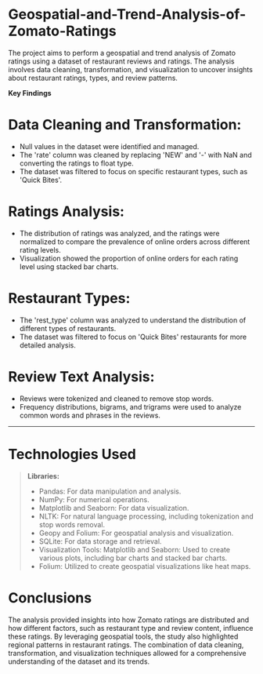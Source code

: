 # Geospatial-and-Trend-Analysis-of-Zomato-Ratings

The project aims to perform a geospatial and trend analysis of Zomato ratings using a dataset of restaurant reviews and ratings. The analysis involves data cleaning, transformation, and visualization to uncover insights about restaurant ratings, types, and review patterns.

**Key Findings**

# Data Cleaning and Transformation:
* Null values in the dataset were identified and managed.
* The 'rate' column was cleaned by replacing 'NEW' and '-' with NaN and converting the ratings to float type.
* The dataset was filtered to focus on specific restaurant types, such as 'Quick Bites'.

# Ratings Analysis:
* The distribution of ratings was analyzed, and the ratings were normalized to compare the prevalence of online orders across different rating levels.
* Visualization showed the proportion of online orders for each rating level using stacked bar charts.

# Restaurant Types:
* The 'rest_type' column was analyzed to understand the distribution of different types of restaurants.
* The dataset was filtered to focus on 'Quick Bites' restaurants for more detailed analysis.

# Review Text Analysis:
* Reviews were tokenized and cleaned to remove stop words.
* Frequency distributions, bigrams, and trigrams were used to analyze common words and phrases in the reviews.

---

# Technologies Used

> **Libraries:**
> * Pandas: For data manipulation and analysis.
> * NumPy: For numerical operations.
> * Matplotlib and Seaborn: For data visualization.
> * NLTK: For natural language processing, including tokenization and stop words removal.
> * Geopy and Folium: For geospatial analysis and visualization.
> * SQLite: For data storage and retrieval.
> * Visualization Tools: Matplotlib and Seaborn: Used to create various plots, including bar charts and stacked bar charts.
> * Folium: Utilized to create geospatial visualizations like heat maps.

# Conclusions
The analysis provided insights into how Zomato ratings are distributed and how different factors, such as restaurant type and review content, influence these ratings. By leveraging geospatial tools, the study also highlighted regional patterns in restaurant ratings. The combination of data cleaning, transformation, and visualization techniques allowed for a comprehensive understanding of the dataset and its trends.
